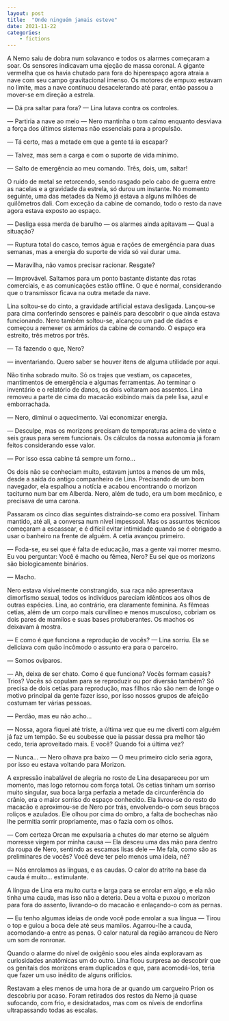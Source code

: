 ```yaml
---
layout: post
title:  "Onde ninguém jamais esteve"
date: 2021-11-22
categories: 
    - fictions
---
```


A Nemo saiu de dobra num solavanco e todos os alarmes começaram a soar. Os sensores indicavam uma ejeção de massa coronal. A gigante vermelha que os havia chutado para fora do hiperespaço agora atraia a nave com seu campo gravitacional imenso. Os motores de empuxo estavam no limite, mas a nave continuou desacelerando até parar, então passou a mover-se em direção a estrela.

<!--more-->

— Dá pra saltar para fora? — Lina lutava contra os controles.

— Partiria a nave ao meio — Nero mantinha o tom calmo enquanto desviava a força dos últimos sistemas não essenciais para a propulsão.

— Tá certo, mas a metade em que a gente tá ia escapar?

— Talvez, mas sem a carga e com o suporte de vida mínimo.

— Salto de emergência ao meu comando. Três, dois, um, saltar!

O ruído de metal se retorcendo, sendo rasgado pelo cabo de guerra entre as nacelas e a gravidade da estrela, só durou um instante. No momento seguinte, uma das metades da Nemo já estava a alguns milhões de quilômetros dali. Com exceção da cabine de comando, todo o resto da nave agora estava exposto ao espaço.

— Desliga essa merda de barulho — os alarmes ainda apitavam — Qual a situação?

— Ruptura total do casco, temos água e rações de emergência para duas semanas, mas a energia do suporte de vida só vai durar uma.

— Maravilha, não vamos precisar racionar. Resgate?

— Improvável. Saltamos para um ponto bastante distante das rotas comerciais, e as comunicações estão offline. O que é normal, considerando que o transmissor ficava na outra metade da nave.

Lina soltou-se do cinto, a gravidade artificial estava desligada. Lançou-se para cima conferindo sensores e painéis para descobrir o que ainda estava funcionando. Nero também soltou-se, alcançou um pad de dados e começou a remexer os armários da cabine de comando. O espaço era estreito, três metros por três.

— Tá fazendo o que, Nero?

— inventariando. Quero saber se houver itens de alguma utilidade por aqui.

Não tinha sobrado muito. Só os trajes que vestiam, os capacetes, mantimentos de emergência e algumas ferramentas. Ao terminar o inventário e o relatório de danos, os dois voltaram aos assentos. Lina removeu a parte de cima do macacão exibindo mais da pele lisa, azul e emborrachada.

— Nero, diminui o aquecimento. Vai economizar energia.

— Desculpe, mas os morizons precisam de temperaturas acima de vinte e seis graus para serem funcionais. Os cálculos da nossa autonomia já foram feitos considerando esse valor.

— Por isso essa cabine tá sempre um forno…

Os dois não se conheciam muito, estavam juntos a menos de um mês, desde a saída do antigo companheiro de Lina. Precisando de um bom navegador, ela espalhou a notícia e acabou encontrando o morizon taciturno num bar em Alberda. Nero, além de tudo, era um bom mecânico, e precisava de uma carona.

Passaram os cinco dias seguintes distraindo-se como era possível. Tinham mantido, até ali, a conversa num nível impessoal. Mas os assuntos técnicos começaram a escassear, e é difícil evitar intimidade quando se é obrigado a usar o banheiro na frente de alguém. A cetia avançou primeiro.

— Foda-se, eu sei que é falta de educação, mas a gente vai morrer mesmo. Eu vou perguntar: Você é macho ou fêmea, Nero? Eu sei que os morizons são biologicamente binários.

— Macho.

Nero estava visivelmente constrangido, sua raça não apresentava dimorfismo sexual, todos os indivíduos pareciam idênticos aos olhos de outras espécies. Lina, ao contrário, era claramente feminina. As fêmeas cetias, além de um corpo mais curvilíneo e menos musculoso, cobriam os dois pares de mamilos e suas bases protuberantes. Os machos os deixavam à mostra.

— E como é que funciona a reprodução de vocês? — Lina sorriu. Ela se deliciava com quão incômodo o assunto era para o parceiro.

— Somos ovíparos.

— Ah, deixa de ser chato. Como é que funciona? Vocês formam casais? Trios? Vocẽs só copulam para se reproduzir ou por diversão também? Só precisa de dois cetias para reprodução, mas filhos não são nem de longe o motivo principal da gente fazer isso, por isso nossos grupos de afeição costumam ter várias pessoas.

— Perdão, mas eu não acho…

— Nossa, agora fiquei até triste, a última vez que eu me diverti com alguém já faz um tempão. Se eu soubesse que ia passar dessa pra melhor tão cedo, teria aproveitado mais. E você? Quando foi a última vez?

— Nunca… — Nero olhava pra baixo — O meu primeiro ciclo seria agora, por isso eu estava voltando para Morizon.

A expressão inabalável de alegria no rosto de Lina desapareceu por um momento, mas logo retornou com força total. Os cetias tinham um sorriso muito singular, sua boca larga perfazia a metade da circunferência do crânio, era o maior sorriso do espaço conhecido. Ela livrou-se do resto do macacão e aproximou-se de Nero por trás, envolvendo-o com seus braços roliços e azulados. Ele olhou por cima do ombro, a falta de bochechas não lhe permitia sorrir propriamente, mas o fazia com os olhos.

— Com certeza Orcan me expulsaria a chutes do mar eterno se alguém morresse virgem por minha causa — Ela desceu uma das mão para dentro da roupa de Nero, sentindo as escamas lisas dele — Me fala, como são as preliminares de vocês? Você deve ter pelo menos uma ideia, né?

— Nós enrolamos as línguas, e as caudas. O calor do atrito na base da cauda é muito… estimulante.

A língua de Lina era muito curta e larga para se enrolar em algo, e ela não tinha uma cauda, mas isso não a deteria. Deu a volta e puxou o morizon para fora do assento, livrando-o do macacão e enlaçando-o com as pernas.

— Eu tenho algumas ideias de onde você pode enrolar a sua língua — Tirou o top e guiou a boca dele até seus mamilos. Agarrou-lhe a cauda, acomodando-a entre as penas. O calor natural da região arrancou de Nero um som de ronronar.

Quando o alarme do nível de oxigênio soou eles ainda exploravam as curiosidades anatômicas um do outro. Lina ficou surpresa ao descobrir que os genitais dos morizons eram duplicados e que, para acomodá-los, teria que fazer um uso inédito de alguns orifícios.

Restavam a eles menos de uma hora de ar quando um cargueiro Prion os descobriu por acaso. Foram retirados dos restos da Nemo já quase sufocando, com frio, e desidratados, mas com os níveis de endorfina ultrapassando todas as escalas.